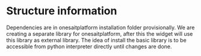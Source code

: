 # Structure information
Dependencies are in onesaitplatform installation folder provisionally.
We are creating a separate library for onesaitplatform, after this the widget will use this library as external library.
The idea of install the basic library is to be accessible from python interpreter directly until changes are done.
